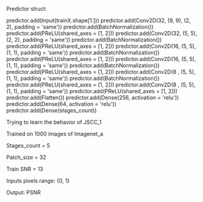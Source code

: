Predictor struct: predictor.add(Input(trainX.shape[1:]))predictor.add(Conv2D(32, (9, 9), (2, 2), padding = 'same'))predictor.add(BatchNormalization())predictor.add(PReLU(shared_axes = [1, 2]))predictor.add(Conv2D(32, (5, 5), (2, 2), padding = 'same'))predictor.add(BatchNormalization())predictor.add(PReLU(shared_axes = [1, 2]))predictor.add(Conv2D(16, (5, 5), (1, 1), padding = 'same'))predictor.add(BatchNormalization())predictor.add(PReLU(shared_axes = [1, 2]))predictor.add(Conv2D(16, (5, 5), (1, 1), padding = 'same'))predictor.add(BatchNormalization())predictor.add(PReLU(shared_axes = [1, 2]))predictor.add(Conv2D(8 , (5, 5), (1, 1), padding = 'same'))predictor.add(BatchNormalization())predictor.add(PReLU(shared_axes = [1, 2]))predictor.add(Conv2D(8 , (5, 5), (1, 1), padding = 'same'))predictor.add(PReLU(shared_axes = [1, 2]))predictor.add(Flatten())predictor.add(Dense(256, activation = 'relu'))predictor.add(Dense(64, activation = 'relu'))predictor.add(Dense(stages_count))Trying to learn the behavior of JSCC_1Trained on 1000 images of Imagenet_aStages_count = 5Patch_size = 32Train SNR = 13Inputs pixels range: {0, 1}Output: PSNR